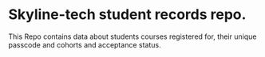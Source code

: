 # Skyline-tech student records repo.
This Repo contains data about students courses registered for,
their unique passcode and cohorts and acceptance status.